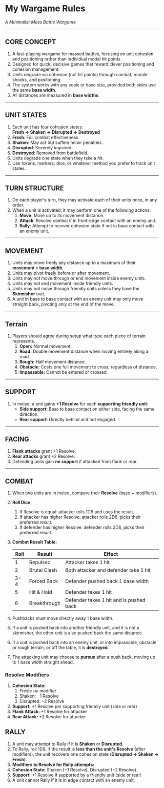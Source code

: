 # My Wargame Rules
*A Minimalist Mass Battle Wargame*

---

## CORE CONCEPT  
1. A fast-playing wargame for massed battles, focusing on unit cohesion and positioning rather than individual model hit points.
1. Designed for quick, decisive games that reward clever positioning and cohesion management.
1. Units degrade via cohesion (not hit points) through combat, morale shocks, and positioning.  
1. The system works with any scale or base size, provided both sides use the same **base width**.
1. All distances are measured in **base widths**.

---

## UNIT STATES  
1. Each unit has four cohesion states:  
   **Fresh → Shaken → Disrupted → Destroyed**
1. **Fresh**: Full combat effectiveness.
1. **Shaken**: May act but suffers minor penalties.
1. **Disrupted**: Severely impaired.
1. **Destroyed**: Removed from battlefield.
1. Units degrade one state when they take a *hit*.  
1. Use tokens, markers, dice, or whatever method you prefer to track unit states.

---

## TURN STRUCTURE  
1. On each player's turn, they may activate each of their units once, in any order.
1. When a unit is activated, it may perform one of the following actions:
    1. **Move**: Move up to its movement distance.
    1. **Attack**: Resolve combat if in front-edge contact with an enemy unit.
    1. **Rally**: Attempt to recover cohesion state if not in base contact with an enemy unit.

---

## MOVEMENT  
1. Units may move freely any distance up to a maximum of their **movement** x **base width**.  
1. Units may pivot freely before or after movement.  
1. Units may not move through or end movement inside enemy units.
1. Units may not end movement inside friendly units.
1. Units may not move through friendly units unless they have the **Skirmisher** trait.
1. A unit in base to base contact with an enemy unit may only move straight back, pivoting only at the end of the move.

---

## Terrain
1. Players should agree during setup what type each piece of terrain represents.  
    1. **Open:** Normal movement.  
    1. **Road:** Double movement distance when moving entirely along a road.  
    1. **Rough:** Half movement distance.  
    1. **Obstacle:** Costs one full movement to cross, regardless of distance.  
    1. **Impassable:** Cannot be entered or crossed.  

---

## SUPPORT  
1. In melee, a unit gains **+1 Resolve** for each **supporting friendly unit**:  
   - **Side support**: Base to base contact on either side, facing the same direction.
   - **Rear support**: Directly behind and not engaged.  

---

## FACING  
1. **Flank attacks** grant +1 Resolve.  
1. **Rear attacks** grant +2 Resolve.  
1. Defending units gain **no support** if attacked from flank or rear.

---

## COMBAT
1. When two units are in melee, compare their **Resolve** (base + modifiers).
1. **Roll Dice**:  
   1. If Resolve is equal: attacker rolls 1D6 and uses the result.
   1. If attacker has higher Resolve: attacker rolls 2D6, picks their preferred result.
   1. If defender has higher Resolve: defender rolls 2D6, picks their preferred result.
1. **Combat Result Table:**

   | Roll | Result       | Effect                                  |
   | ---- | ------------ | --------------------------------------- |
   | 1    | Repulsed     | Attacker takes 1 hit                    |
   | 2    | Brutal Clash | Both attacker and defender take 1 hit   |
   | 3-4  | Forced Back  | Defender pushed back 1 base width       |
   | 5    | Hit & Hold   | Defender takes 1 hit                    |
   | 6    | Breakthrough | Defender takes 1 hit and is pushed back |

1. Pushbacks must move directly away 1 base width.
1. If a unit is pushed back into another friendly unit, and it is not a skirmisher, the other unit is also pushed back the same distance.
1. If a unit is pushed back into an enemy unit, or into impassable, obstacle or rough terrain, or off the table, it is **destroyed**.
1. The attacking unit may choose to **pursue** after a push back, moving up to 1 base width straight ahead.  

### Resolve Modifiers
1. **Cohesion State:**
   1. Fresh: no modifier
   1. Shaken: −1 Resolve
   1. Disrupted: −2 Resolve
1. **Support:** +1 Resolve per supporting friendly unit (side or rear)
1. **Flank Attack:** +1 Resolve for attacker
1. **Rear Attack:** +2 Resolve for attacker

## RALLY
1.  A unit may attempt to Rally if it is **Shaken** or **Disrupted**.
1.  To Rally, roll 1D6. If the result is **less than the unit's Resolve** (after modifiers), the unit recovers one cohesion state (**Disrupted → Shaken → Fresh**).
1.  **Modifiers to Resolve for Rally attempts:**
  1.  **Cohesion State:** Shaken (−1 Resolve), Disrupted (−2 Resolve)
  1.  **Support:** +1 Resolve if supported by a friendly unit (side or rear)
1.  A unit cannot Rally if it is in edge contact with an enemy unit.

